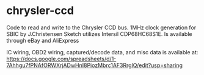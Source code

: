# chrysler-ccd
Code to read and write to the Chrysler CCD bus.
1MHz clock generation for SBIC by J.Christensen
Sketch utilizes Intersil CDP68HC68S1E. Is available through eBay and AliExpress

IC wiring, OBD2 wiring, captured/decode data, and misc data is available at:
https://docs.google.com/spreadsheets/d/1-7Ahhgu7fPNAfORWXrjADwHnI8PiozMbrc1AF3RrglQ/edit?usp=sharing
